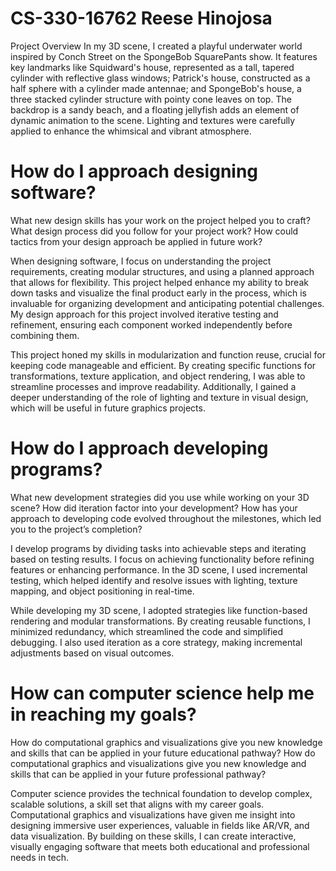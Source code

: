 # CS-330-16762 Reese Hinojosa
Project Overview
In my 3D scene, I created a playful underwater world inspired by Conch Street on the SpongeBob SquarePants show. It features key landmarks like Squidward's house, represented as a tall, tapered cylinder with reflective glass windows; Patrick's house, constructed as a half sphere with a cylinder made antennae; and SpongeBob's house, a three stacked cylinder structure with pointy cone leaves on top. The backdrop is a sandy beach, and a floating jellyfish adds an element of dynamic animation to the scene. Lighting and textures were carefully applied to enhance the whimsical and vibrant atmosphere.
# How do I approach designing software?
What new design skills has your work on the project helped you to craft?
What design process did you follow for your project work?
How could tactics from your design approach be applied in future work?

When designing software, I focus on understanding the project requirements, creating modular structures, and using a planned approach that allows for flexibility. This project helped enhance my ability to break down tasks and visualize the final product early in the process, which is invaluable for organizing development and anticipating potential challenges. My design approach for this project involved iterative testing and refinement, ensuring each component worked independently before combining them.

This project honed my skills in modularization and function reuse, crucial for keeping code manageable and efficient. By creating specific functions for transformations, texture application, and object rendering, I was able to streamline processes and improve readability. Additionally, I gained a deeper understanding of the role of lighting and texture in visual design, which will be useful in future graphics projects.
# How do I approach developing programs?
What new development strategies did you use while working on your 3D scene?
How did iteration factor into your development?
How has your approach to developing code evolved throughout the milestones, which led you to the project’s completion?

I develop programs by dividing tasks into achievable steps and iterating based on testing results. I focus on achieving functionality before refining features or enhancing performance. In the 3D scene, I used incremental testing, which helped identify and resolve issues with lighting, texture mapping, and object positioning in real-time.

While developing my 3D scene, I adopted strategies like function-based rendering and modular transformations. By creating reusable functions, I minimized redundancy, which streamlined the code and simplified debugging. I also used iteration as a core strategy, making incremental adjustments based on visual outcomes.
# How can computer science help me in reaching my goals?
How do computational graphics and visualizations give you new knowledge and skills that can be applied in your future educational pathway?
How do computational graphics and visualizations give you new knowledge and skills that can be applied in your future professional pathway?

Computer science provides the technical foundation to develop complex, scalable solutions, a skill set that aligns with my career goals. Computational graphics and visualizations have given me insight into designing immersive user experiences, valuable in fields like AR/VR, and data visualization. By building on these skills, I can create interactive, visually engaging software that meets both educational and professional needs in tech.
